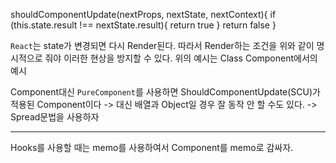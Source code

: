 shouldComponentUpdate(nextProps, nextState, nextContext){
    if (this.state.result !== nextState.result){
        return true
    } 
    return false
}

`React`는 state가 변경되면 다시 Render된다.
따라서 Render하는 조건을 위와 같이 명시적으로 줘야 이러한 현상을 방지할 수 있다.
위의 예시는 Class Component에서의 예시

Component대신 `PureComponent`를 사용하면 ShouldComponentUpdate(SCU)가 적용된 Component이다
-> 대신 배열과 Object일 경우 잘 동작 안 할 수도 있다.
-> Spread문법을 사용하자


--------------
Hooks를 사용할 때는 memo를 사용하여서 Component를 memo로 감싸자.